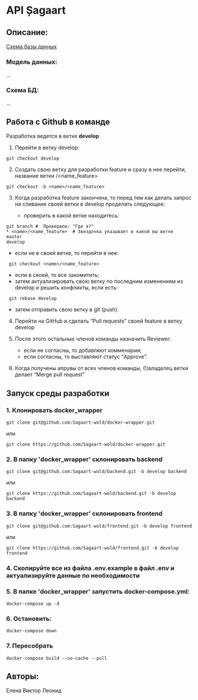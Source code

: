 # API Șagaart
## Описание:

[Схема базы данных](https://dbdiagram.io/d/Sagaart-667036d9a179551be610c2af)   

### Модель данных:

...

### Схема БД:

...

## Работа с Github в команде

Разработка ведется в ветке **develop**


1. Перейти в ветку develop:

```
git checkout develop
```

2. Создать свою ветку для разработки feature и сразу в нее перейти, название ветки <name>/<name_feature>

```
git checkout -b <name>/<name_feature> 
```

3. Когда разработка feature закончена, то перед тем как делать запрос на сливание своей ветки в develop проделать следующее: 

   - проверить в какой ветке находитесь:

```
git branch #  Проверили: "Где я?"
* <name>/<name_feature>  # Звездочка указывает в какой вы ветке
master 
develop
```
 - если не в своей ветке, то перейти в нее:

```
 git checkout <name>/<name_feature> 
```
 - если в своей, то все закомитить;
 - затем актуализировать свою ветку по последним изменениям из develop и решить конфликты, если есть:

```
 git rebase develop
```

 - затем отправить свою ветку в git (push).

4. Перейти на GitHub и сделать “Pull requests” своей feature в ветку develop

5. После этого остальных членов команды назначить Reviewer:
   - если не согласны, то добавляют комменарии;
   - если согласны, то выставляют статус “Approve”.

6. Когда получены апрувы от всех членов команды, (!)владелец ветки делает “Merge pull request"


## Запуск среды разработки

### 1. Клонировать docker_wrapper

```
git clone git@github.com:Sagaart-wold/docker-wrapper.git 
```
или
```
git clone https://github.com/Sagaart-wold/docker-wrapper.git
```


### 2. В папку 'docker_wrapper' склонировать backend

```
git clone git@github.com:Sagaart-wold/backend.git -b develop backend 
```
или
```
git clone https://github.com/Sagaart-wold/backend.git -b develop backend
```

### 3. В папку 'docker_wrapper' склонировать frontend

```
git clone git@github.com:Sagaart-wold/frontend.git -b develop frontend
```
или
```
git clone https://github.com/Sagaart-wold/frontend.git -b develop frontend 
```

### 4.  Скопируйте все из файла .env.example в файл .env и актуализируйте данные по необходимости

### 5. В папке 'docker_wrapper' запустить docker-compose.yml:

```
docker-compose up -d
```

### 6. Остановить:

```
docker-compose down
```

### 7. Пересобрать

```
docker-compose build --no-cache --pull
```


## Авторы:  

Елена
Виктор
Леонид

